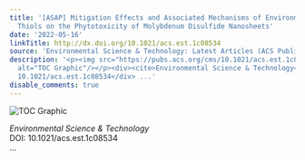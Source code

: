 ```yaml
---
title: '[ASAP] Mitigation Effects and Associated Mechanisms of Environmentally Relevant
  Thiols on the Phytotoxicity of Molybdenum Disulfide Nanosheets'
date: '2022-05-16'
linkTitle: http://dx.doi.org/10.1021/acs.est.1c08534
source: 'Environmental Science & Technology: Latest Articles (ACS Publications)'
description: '<p><img src="https://pubs.acs.org/cms/10.1021/acs.est.1c08534/asset/images/medium/es1c08534_0007.gif"
  alt="TOC Graphic"/></p><div><cite>Environmental Science & Technology</cite></div><div>DOI:
  10.1021/acs.est.1c08534</div> ...'
disable_comments: true
---
```

<p><img src="https://pubs.acs.org/cms/10.1021/acs.est.1c08534/asset/images/medium/es1c08534_0007.gif" alt="TOC Graphic"/></p><div><cite>Environmental Science & Technology</cite></div><div>DOI: 10.1021/acs.est.1c08534</div> ...